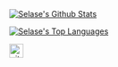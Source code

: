 <!-- ### Hi there 👋, my name is dewslyse!
#### I solve problems
... one line of **`code`** at a time -->

<div width="280px" >
  <a href="https://github.com/dewslyse/github-readme-stats"><img alt="Selase's Github Stats" src="https://github-readme-stats.vercel.app/api?username=dewslyse&show_icons=true&count_private=true&theme=react&hide_border=true&bg_color=0D1117" /></a>
  
  <a href="https://github.com/dewslyse/github-readme-stats"><img alt="Selase's Top Languages" src="https://github-readme-stats.vercel.app/api/top-langs/?username=dewslyse&langs_count=8&count_private=true&layout=compact&theme=react&hide_border=true&bg_color=0D1117"/></a>
</div>


[<img src='https://cdn.jsdelivr.net/npm/simple-icons@3.0.1/icons/github.svg' alt='github' height='25'>](https://github.com/dewslyse)  



<!--
**dewslyse/dewslyse** is a ✨ _special_ ✨ repository because its `README.md` (this file) appears on your GitHub profile.

Here are some ideas to get you started:

- 🔭 I’m currently working on ...
- 🌱 I’m currently learning ...
- 👯 I’m looking to collaborate on ...
- 🤔 I’m looking for help with ...
- 💬 Ask me about ...
- 📫 How to reach me: ...
- 😄 Pronouns: ...
- ⚡ Fun fact: ...
-->
